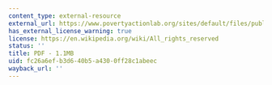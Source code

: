 ```yaml
---
content_type: external-resource
external_url: https://www.povertyactionlab.org/sites/default/files/publications/81_136_Improving-Police-Performance-in-Rajastan_Oct2014.pdf
has_external_license_warning: true
license: https://en.wikipedia.org/wiki/All_rights_reserved
status: ''
title: PDF - 1.1MB
uid: fc26a6ef-b3d6-40b5-a430-0ff28c1abeec
wayback_url: ''
---
```


